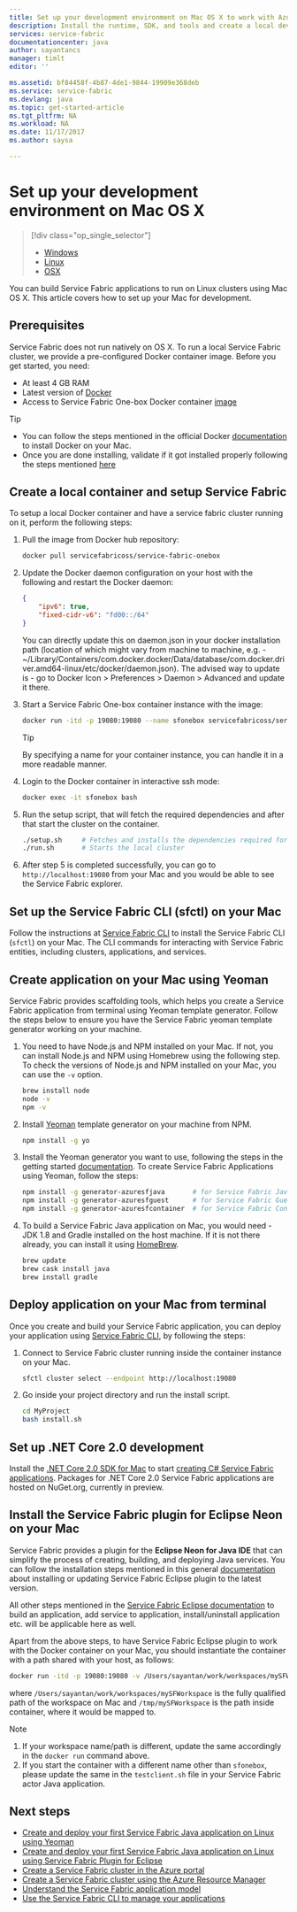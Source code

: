 ```yaml
---
title: Set up your development environment on Mac OS X to work with Azure Service Fabric| Microsoft Docs
description: Install the runtime, SDK, and tools and create a local development cluster. After completing this setup, you will be ready to build applications on Mac OS X.
services: service-fabric
documentationcenter: java
author: sayantancs
manager: timlt
editor: ''

ms.assetid: bf84458f-4b87-4de1-9844-19909e368deb
ms.service: service-fabric
ms.devlang: java
ms.topic: get-started-article
ms.tgt_pltfrm: NA
ms.workload: NA
ms.date: 11/17/2017
ms.author: saysa

---
```

# Set up your development environment on Mac OS X
> [!div class="op_single_selector"]
> * [Windows](service-fabric-get-started.md)
> * [Linux](service-fabric-get-started-linux.md)
> * [OSX](service-fabric-get-started-mac.md)
>
>  

You can build Service Fabric applications to run on Linux clusters using Mac OS X. This article covers how to set up your Mac for development.

## Prerequisites
Service Fabric does not run natively on OS X. To run a local Service Fabric cluster, we provide a pre-configured Docker container image. Before you get started, you need:

* At least 4 GB RAM
* Latest version of [Docker](https://www.docker.com/)
* Access to Service Fabric One-box Docker container [image](https://hub.docker.com/r/servicefabricoss/service-fabric-onebox/)

>[!TIP]
> * You can follow the steps mentioned in the official Docker [documentation](https://docs.docker.com/docker-for-mac/install/#what-to-know-before-you-install) to install Docker on your Mac. 
> * Once you are done installing, validate if it got installed properly following the steps mentioned [here](https://docs.docker.com/docker-for-mac/#check-versions-of-docker-engine-compose-and-machine)


## Create a local container and setup Service Fabric
To setup a local Docker container and have a service fabric cluster running on it, perform the following steps:

1. Pull the image from Docker hub repository:

    ```bash
    docker pull servicefabricoss/service-fabric-onebox
    ```

2. Update the Docker daemon configuration on your host with the following and restart the Docker daemon: 

    ```json
    {
        "ipv6": true,
        "fixed-cidr-v6": "fd00::/64"
    }
    ```
    You can directly update this on daemon.json in your docker installation path (location of which might vary from machine to machine, e.g. - ~/Library/Containers/com.docker.docker/Data/database/com.docker.driver.amd64-linux/etc/docker/daemon.json). The advised way to update is - go to Docker Icon > Preferences > Daemon > Advanced and update it there.

3. Start a Service Fabric One-box container instance with the image:

    ```bash
    docker run -itd -p 19080:19080 --name sfonebox servicefabricoss/service-fabric-onebox
    ```
    >[!TIP]
    >By specifying a name for your container instance, you can handle it in a more readable manner. 

4. Login to the Docker container in interactive ssh mode:

    ```bash
    docker exec -it sfonebox bash
    ```

5. Run the setup script, that will fetch the required dependencies and after that start the cluster on the container.

    ```bash
    ./setup.sh     # Fetches and installs the dependencies required for Service Fabric to run
    ./run.sh       # Starts the local cluster
    ```

6. After step 5 is completed successfully, you can go to ``http://localhost:19080`` from your Mac and you would be able to see the Service Fabric explorer.

## Set up the Service Fabric CLI (sfctl) on your Mac

Follow the instructions at [Service Fabric CLI](service-fabric-cli.md#cli-mac) to install the Service Fabric CLI (`sfctl`) on your Mac.
The CLI commands for interacting with Service Fabric entities, including clusters, applications, and services.

## Create application on your Mac using Yeoman

Service Fabric provides scaffolding tools, which helps you create a Service Fabric application from terminal using Yeoman template generator. Follow the steps below to ensure you have the Service Fabric yeoman template generator working on your machine.

1. You need to have Node.js and NPM installed on your Mac. If not, you can install Node.js and NPM using Homebrew using the following step. To check the versions of Node.js and NPM installed on your Mac, you can use the ``-v`` option.

    ```bash
    brew install node
    node -v
    npm -v
    ```
2. Install [Yeoman](http://yeoman.io/) template generator on your machine from NPM.

    ```bash
    npm install -g yo
    ```
3. Install the Yeoman generator you want to use, following the steps in the getting started [documentation](service-fabric-get-started-linux.md). To create Service Fabric Applications using Yeoman, follow the steps:

    ```bash
    npm install -g generator-azuresfjava       # for Service Fabric Java Applications
    npm install -g generator-azuresfguest      # for Service Fabric Guest executables
    npm install -g generator-azuresfcontainer  # for Service Fabric Container Applications
    ```
4. To build a Service Fabric Java application on Mac, you would need - JDK 1.8 and Gradle installed on the host machine. If it is not there already, you can install it using [HomeBrew](https://brew.sh/). 

    ```bash
    brew update
    brew cask install java
    brew install gradle
    ```

## Deploy application on your Mac from terminal

Once you create and build your Service Fabric application, you can deploy your application using [Service Fabric CLI](service-fabric-cli.md#cli-mac), by following the steps:

1. Connect to Service Fabric cluster running inside the container instance on your Mac.

    ```bash
    sfctl cluster select --endpoint http://localhost:19080
    ```

2. Go inside your project directory and run the install script.

    ```bash
    cd MyProject
    bash install.sh
    ```

## Set up .NET Core 2.0 development

Install the [.NET Core 2.0 SDK for Mac](https://www.microsoft.com/net/core#macos) to start [creating C# Service Fabric applications](service-fabric-create-your-first-linux-application-with-csharp.md). Packages for .NET Core 2.0 Service Fabric applications are hosted on NuGet.org, currently in preview.

## Install the Service Fabric plugin for Eclipse Neon on your Mac

Service Fabric provides a plugin for the **Eclipse Neon for Java IDE** that can simplify the process of creating, building, and deploying Java services. You can follow the installation steps mentioned in this general [documentation](service-fabric-get-started-eclipse.md#install-or-update-the-service-fabric-plug-in-in-eclipse-neon) about installing or updating Service Fabric Eclipse plugin to the latest version.

All other steps mentioned in the [Service Fabric Eclipse documentation](service-fabric-get-started-eclipse.md) to build an application, add service to application, install/uninstall application etc. will be applicable here as well.

Apart from the above steps, to have Service Fabric Eclipse plugin to work with the Docker container on your Mac, you should instantiate the container with a path shared with your host, as follows:
```bash
docker run -itd -p 19080:19080 -v /Users/sayantan/work/workspaces/mySFWorkspace:/tmp/mySFWorkspace --name sfonebox servicefabricoss/service-fabric-onebox
```
where ``/Users/sayantan/work/workspaces/mySFWorkspace`` is the fully qualified path of the workspace on Mac and ``/tmp/mySFWorkspace`` is the path inside container, where it would be mapped to.

> [!NOTE]
>1. If your workspace name/path is different, update the same accordingly in the ``docker run`` command above.
>2. If you start the container with a different name other than ``sfonebox``, please update the same in the ``testclient.sh`` file in your Service Fabric actor Java application.

## Next steps
<!-- Links -->
* [Create and deploy your first Service Fabric Java application on Linux using Yeoman](service-fabric-create-your-first-linux-application-with-java.md)
* [Create and deploy your first Service Fabric Java application on Linux using Service Fabric Plugin for Eclipse](service-fabric-get-started-eclipse.md)
* [Create a Service Fabric cluster in the Azure portal](service-fabric-cluster-creation-via-portal.md)
* [Create a Service Fabric cluster using the Azure Resource Manager](service-fabric-cluster-creation-via-arm.md)
* [Understand the Service Fabric application model](service-fabric-application-model.md)
* [Use the Service Fabric CLI to manage your applications](service-fabric-application-lifecycle-sfctl.md)

<!-- Images -->
[cluster-setup-script]: ./media/service-fabric-get-started-mac/cluster-setup-mac.png
[sfx-mac]: ./media/service-fabric-get-started-mac/sfx-mac.png
[sf-eclipse-plugin-install]: ./media/service-fabric-get-started-mac/sf-eclipse-plugin-install.png
[buildship-update]: https://projects.eclipse.org/projects/tools.buildship